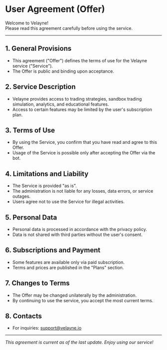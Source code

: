 # User Agreement (Offer)

Welcome to Velayne!  
Please read this agreement carefully before using the service.

---

## 1. General Provisions

- This agreement ("Offer") defines the terms of use for the Velayne service ("Service").
- The Offer is public and binding upon acceptance.

## 2. Service Description

- Velayne provides access to trading strategies, sandbox trading simulation, analytics, and educational features.
- Access to certain features may be limited by the user's subscription plan.

## 3. Terms of Use

- By using the Service, you confirm that you have read and agree to this Offer.
- Usage of the Service is possible only after accepting the Offer via the bot.

## 4. Limitations and Liability

- The Service is provided "as is".
- The administration is not liable for any losses, data errors, or service outages.
- Users agree not to use the Service for illegal activities.

## 5. Personal Data

- Personal data is processed in accordance with the privacy policy.
- Data is not shared with third parties without the user's consent.

## 6. Subscriptions and Payment

- Some features are available only via paid subscription.
- Terms and prices are published in the "Plans" section.

## 7. Changes to Terms

- The Offer may be changed unilaterally by the administration.
- By continuing to use the service, you accept the most current terms.

## 8. Contacts

- For inquiries: support@velayne.io

---

*This agreement is current as of the last update. Enjoy using our service!*